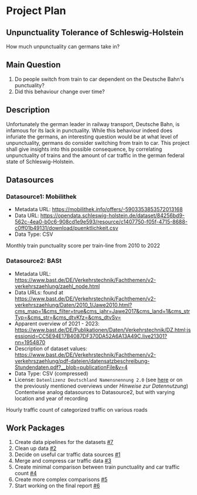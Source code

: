 # Project Plan

## Unpunctuality Tolerance of Schleswig-Holstein
<!-- Give your project a short title. -->
How much unpunctuality can germans take in?

## Main Question

<!-- Think about one main question you want to answer based on the data. -->
1. Do people switch from train to car dependent on the Deutsche Bahn's punctuality? 
2. Did this behaviour change over time? 
## Description

<!-- Describe your data science project in max. 200 words. Consider writing about why and how you attempt it. -->
Unfortunately the german leader in railway transport, Deutsche Bahn, is infamous for its lack in punctuality. While this behaviour indeed does infuriate the germans, an interesting question would be at what level of unpunctuality, germans do consider switching from train to car. This project shall give insights into this possible consequence, by correlating unpunctuality of trains and the amount of car traffic in the german federal state of Schleswig-Holstein.

## Datasources

<!-- Describe each datasources you plan to use in a section. Use the prefic "DatasourceX" where X is the id of the datasource. -->

### Datasource1: Mobilithek
* Metadata URL: https://mobilithek.info/offers/-5903353853572013168
* Data URL: https://opendata.schleswig-holstein.de/dataset/84256bd9-562c-4ea0-b0c6-908cd1e9e593/resource/c1407750-f05f-4715-8688-c0ff01b49131/download/puenktlichkeit.csv
* Data Type: CSV

Monthly train punctuality score per train-line from 2010 to 2022

### Datasource2: BASt
* Metadata URL: https://www.bast.de/DE/Verkehrstechnik/Fachthemen/v2-verkehrszaehlung/zaehl_node.html
* Data URLs: found at https://www.bast.de/DE/Verkehrstechnik/Fachthemen/v2-verkehrszaehlung/Daten/2010_1/Jawe2010.html?cms_map=1&cms_filter=true&cms_jahr=Jawe2017&cms_land=1&cms_strTyp=&cms_str=&cms_dtvKfz=&cms_dtvSv=
* Apparent overview of 2021 - 2023: https://www.bast.de/DE/Publikationen/Daten/Verkehrstechnik/DZ.html;jsessionid=CC5E94E17B4087DF370DA52A6A13A49C.live21301?nn=1954870
* Description of dataset values: https://www.bast.de/DE/Verkehrstechnik/Fachthemen/v2-verkehrszaehlung/pdf-dateien/datensatzbeschreibung-Stundendaten.pdf?__blob=publicationFile&v=4
* Data Type: CSV (compressed)
* License: `Datenlizenz Deutschland Namensnennung 2.0` (see [here](https://www.bast.de/DE/Verkehrstechnik/Fachthemen/v2-verkehrszaehlung/Nutzungsbedingungen.html?nn=1819490) or on the previously mentioned overviews under _Hinweise zur Datennutzung_)
Contentwise analog datasources to Datasource2, but with varying location and year of recording

Hourly traffic count of categorized traffic on various roads

## Work Packages

<!-- List of work packages ordered sequentially, each pointing to an issue with more details. -->

1. Create data pipelines for the datasets [#7][i7]
2. Clean up data [#2][i2]
3. Decide on useful car traffic data sources [#1][i1]
4. Merge and compress car traffic data [#3][i3]
5. Create minimal comparison between train punctuality and car traffic count [#4][i4]
6. Create more complex comparisons [#5][i5]
7. Start working on the final report [#6][i6]

[i1]: https://github.com/phiho1609/made-data-science-project/issues/1
[i2]: https://github.com/phiho1609/made-data-science-project/issues/2
[i3]: https://github.com/phiho1609/made-data-science-project/issues/3
[i4]: https://github.com/phiho1609/made-data-science-project/issues/4
[i5]: https://github.com/phiho1609/made-data-science-project/issues/5
[i6]: https://github.com/phiho1609/made-data-science-project/issues/6
[i7]: https://github.com/phiho1609/made-data-science-project/issues/7
